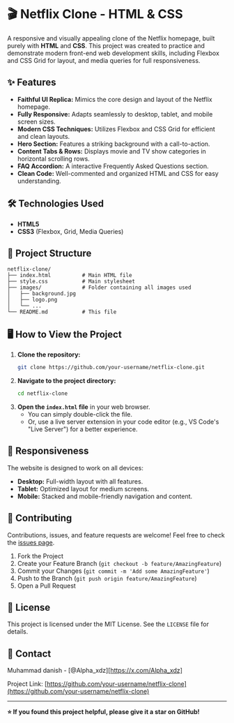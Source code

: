 # 🎬 Netflix Clone - HTML & CSS

A responsive and visually appealing clone of the Netflix homepage, built purely with **HTML** and **CSS**. This project was created to practice and demonstrate modern front-end web development skills, including Flexbox and CSS Grid for layout, and media queries for full responsiveness.

## ✨ Features

*   **Faithful UI Replica:** Mimics the core design and layout of the Netflix homepage.
*   **Fully Responsive:** Adapts seamlessly to desktop, tablet, and mobile screen sizes.
*   **Modern CSS Techniques:** Utilizes Flexbox and CSS Grid for efficient and clean layouts.
*   **Hero Section:** Features a striking background with a call-to-action.
*   **Content Tabs & Rows:** Displays movie and TV show categories in horizontal scrolling rows.
*   **FAQ Accordion:** A interactive Frequently Asked Questions section.
*   **Clean Code:** Well-commented and organized HTML and CSS for easy understanding.

## 🛠️ Technologies Used

*   **HTML5**
*   **CSS3** (Flexbox, Grid, Media Queries)

## 📁 Project Structure

```
netflix-clone/
├── index.html          # Main HTML file
├── style.css           # Main stylesheet
├── images/             # Folder containing all images used
│   ├── background.jpg
│   ├── logo.png
│   └── ...
└── README.md           # This file
```

## 🖥️ How to View the Project

1.  **Clone the repository:**
    ```bash
    git clone https://github.com/your-username/netflix-clone.git
    ```
2.  **Navigate to the project directory:**
    ```bash
    cd netflix-clone
    ```
3.  **Open the `index.html` file** in your web browser.
    *   You can simply double-click the file.
    *   Or, use a live server extension in your code editor (e.g., VS Code's "Live Server") for a better experience.

## 📱 Responsiveness

The website is designed to work on all devices:
*   **Desktop:** Full-width layout with all features.
*   **Tablet:** Optimized layout for medium screens.
*   **Mobile:** Stacked and mobile-friendly navigation and content.

## 🤝 Contributing

Contributions, issues, and feature requests are welcome! Feel free to check the [issues page](../../issues).
1.  Fork the Project
2.  Create your Feature Branch (`git checkout -b feature/AmazingFeature`)
3.  Commit your Changes (`git commit -m 'Add some AmazingFeature'`)
4.  Push to the Branch (`git push origin feature/AmazingFeature`)
5.  Open a Pull Request

## 📜 License

This project is licensed under the MIT License. See the `LICENSE` file for details.

## 📧 Contact

Muhammad danish - [@Alpha_xdz][https://x.com/Alpha_xdz]

Project Link: [https://github.com/your-username/netflix-clone](https://github.com/your-username/netflix-clone)

---

**⭐ If you found this project helpful, please give it a star on GitHub!**
